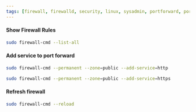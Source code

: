 ```yaml
---
tags: [firewall, firewalld, security, linux, sysadmin, portforward, portforwarding, ssh]
---
```


#### Show Firewall Rules
```bash
sudo firewall-cmd --list-all
```
#### Add service to port forward
```bash
sudo firewall-cmd --permanent --zone=public --add-service=http

sudo firewall-cmd --permanent --zone=public --add-service=https

```
#### Refresh firewall
```bash
sudo firewall-cmd --reload
```
